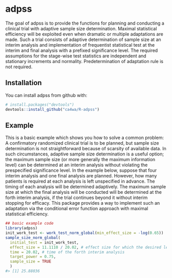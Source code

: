 
<!-- README.md is generated from README.Rmd. Please edit that file -->
adpss
=====

The goal of adpss is to provide the functions for planning and conducting a clinical trial with adaptive sample size determination. Maximal statistical efficiency will be exploited even when dramatic or multiple adaptations are made. Such a trial consists of adaptive determination of sample size at an interim analysis and implementation of frequentist statistical test at the interim and final analysis with a prefixed significance level. The required assumptions for the stage-wise test statistics are independent and stationary increments and normality. Predetermination of adaptation rule is not required.

Installation
------------

You can install adpss from github with:

``` r
# install.packages("devtools")
devtools::install_github("ca4wa/R-adpss")
```

Example
-------

This is a basic example which shows you how to solve a common problem: A confirmatory randomized clinical trial is to be planned, but sample size determination is not straightforward because of scarsity of available data. In such circumstances, adaptive sample size determination is a useful option; the maximum sample size (or more generally the maximum information level) can be determined at an interim analysis without violating the prespecified significance level. In the example below, suppose that four interim analysis and one final analysis are planned. However, how many patients is required at each analysis is left unspecified in advance. The timing of each analysis will be determined adaptively. The maximum sample size at which the final analysis will be conducted will be determined at the forth interim analysis, if the trial continues beyond it without interim stopping for efficacy. This package provides a way to implement such an adaptation via the conditional error function approach with maximal statistical efficiency.

``` r
## basic example code
library(adpss)
init_work_test <- work_test_norm_global(min_effect_size = -log(0.65))
sample_size_norm_global(
  initial_test = init_work_test,
  effect_size = 11.1110 / 20.02, # effect size for which the desired level of power is ensured
  time = 20.02, # time of the forth interim analysis
  target_power = 0.75,
  sample_size = TRUE
  )
#> [1] 25.88036
```
